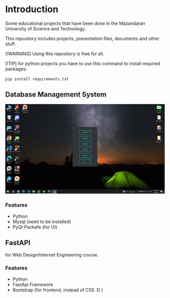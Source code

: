 
# Introduction

Some educational projects that have been done in the Mazandaran University of Science and Technology.

This repository includes projects, presentation files, documents and other stuff.

[!WARNING]
Using this repository is free for all.

[!TIP]
for python projects you have to use this command to install required packages:

`pip install requirements.txt`


## Database Management System

![Database](https://github.com/bardianz/Academic-Projects/blob/main/Database%20Python%20Mysql%20PyQt/db%20project%20python%20mysql.gif)

### Features

- Python
- Mysql (need to be installed)
- PyQt Packafe (for UI)



## FastAPI

for Web Design/Internet Engineering course.

### Features

- Python
- FastApi Framework
- Bootstrap (for frontend, instead of CSS :D )
